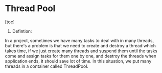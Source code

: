 # Thread Pool

[toc]

1. Defintion:
   
In a project, sometimes we have many tasks to deal with in many threads, but there's a problem is that we need to create and destroy a thread which takes time, if we just create many threads and suspend them until the tasks come and assign tasks for them one by one, and destroy the threads when application ends, it should save lot of time. In this situation, we put many threads in a container called ThreadPool.


